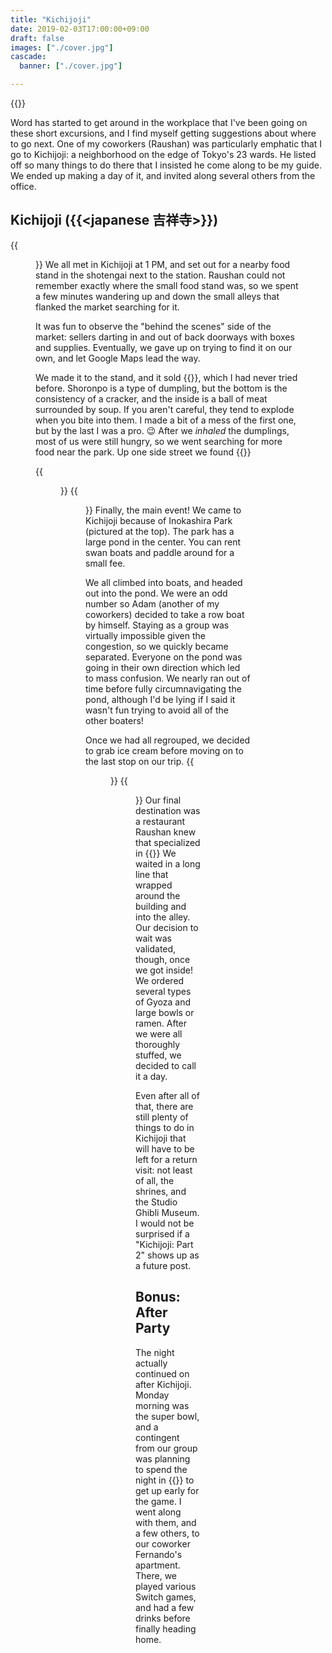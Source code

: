 ```yaml
---
title: "Kichijoji"
date: 2019-02-03T17:00:00+09:00
draft: false
images: ["./cover.jpg"]
cascade:
  banner: ["./cover.jpg"]

---
```

{{<cover src="./cover.jpg">}}

Word has started to get around in the workplace that I've been going on these short
excursions, and I find myself getting suggestions about where to go next. One of my
coworkers (Raushan) was particularly emphatic that I go to Kichijoji: a neighborhood on
the edge of Tokyo's 23 wards. He listed off so many things to do there that I insisted he
come along to be my guide. We ended up making a day of it, and invited along several others
from the office.

## Kichijoji ({{<japanese 吉祥寺>}})
{{<figure src="./shotengai.jpg" caption="The shotengai near the station">}}
We all met in Kichijoji at 1 PM, and set out for a nearby food stand in the
shotengai next to the station. Raushan could not remember exactly where the small food stand was,
so we spent a few minutes wandering up and down the small alleys that flanked the market
searching for it.

It was fun to observe the "behind the scenes" side of the market: sellers darting in and out of
back doorways with boxes and supplies. Eventually, we gave up on trying to find it on our own,
and let Google Maps lead the way.

We made it to the stand, and it sold {{<moreinfo keyword="shoronpo" text="A kind of soup dumpling">}},
which I had never tried before. Shoronpo is a type of dumpling, but the bottom is the consistency
of a cracker, and the inside is a ball of meat surrounded by soup. If you aren't careful, they tend
to explode when you bite into them. I made a bit of a mess of the first one,
but by the last I was a pro. 😉
After we _inhaled_ the dumplings, most of us were still hungry, so we went searching for more food near the park.
Up one side street we found {{<moreinfo keyword="Yakitori!" text="Grilled chicken: many ways. Typically sold out of a shop window to passers-by.">}}

{{<figure src="./shoronpo.jpg" caption="The Shoronpo. We each ordered a set of 4, and walked to the park to eat them.">}}
{{<figure src="./yakitori.jpg" caption="I don't look great in this pic, but yay Yakitori! (PC: Saori Mitsuhata)">}}
Finally, the main event! We came to Kichijoji because of Inokashira Park (pictured at the top).
The park has a large pond in the center. You can rent swan boats and paddle around for a small
fee.

We all climbed into boats, and headed out into the pond. We were an odd number so Adam (another
of my coworkers) decided to take a row boat by himself. Staying as a group was virtually impossible
given the congestion, so we quickly became separated. Everyone on the pond was going in their own direction
which led to mass confusion. We nearly ran out of time before fully circumnavigating the pond, although
I'd be lying if I said it wasn't fun trying to avoid all of the other boaters!

Once we had all regrouped, we decided to grab ice cream before moving on to the last
stop on our trip.
{{<figure src="./matchice.jpg" caption="Green because of the matcha tea flavoring.">}}
{{<figure src="./dai_gyoza.jpg" caption="Dai-Gyoza: Massive fried dumplings 😋">}}
Our final destination was a restaurant Raushan knew that specialized in
{{<moreinfo keyword="Dai-Gyoza." text="Gyoza are steamed, or fried dumplings. Dai means big!">}}
We waited in a long line that wrapped around the building and into the alley.
Our decision to wait was validated, though, once we got inside! We ordered several types of
Gyoza and large bowls or ramen. After we were all thoroughly stuffed, we decided
to call it a day.

Even after all of that, there are still plenty of things to do in Kichijoji that
will have to be left for a return visit: not least of all, the shrines, and
the Studio Ghibli Museum. I would not be surprised if a "Kichijoji: Part 2" shows up
as a future post.

## Bonus: After Party
The night actually continued on after Kichijoji. Monday morning was the super bowl,
and a contingent from our group was planning to spend the night in
{{<moreinfo keyword="Shimo-Kitazawa" text="Definitely the subject of a future post. This is where at least 6 of my coworkers live, and is by far one of the coolest neighborhoods in Tokyo.">}}
to get up early for the game. I went along with them, and a few others, to our coworker
Fernando's apartment. There, we played various Switch games, and had a few drinks before
finally heading home.
